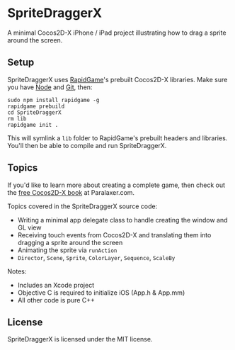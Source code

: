 SpriteDraggerX
==============

A minimal Cocos2D-X iPhone / iPad project illustrating how to drag a sprite around the screen.


Setup
-----

SpriteDraggerX uses [RapidGame](http://wizardfu.com/rapidgame)'s prebuilt Cocos2D-X libraries. Make sure you have [Node](http://nodejs.org/download/) and [Git](http://git-scm.com/downloads), then:

	sudo npm install rapidgame -g
	rapidgame prebuild
	cd SpriteDraggerX
	rm lib
	rapidgame init .

This will symlink a `lib` folder to RapidGame's prebuilt headers and libraries. You'll then be able to compile and run SpriteDraggerX.


Topics
------

If you'd like to learn more about creating a complete game, then check out the [free Cocos2D-X book](http://paralaxer.com/cocos2d-x-book/) at Paralaxer.com.

Topics covered in the SpriteDraggerX source code:

 * Writing a minimal app delegate class to handle creating the window and GL view
 * Receiving touch events from Cocos2D-X and translating them into dragging a sprite around the screen
 * Animating the sprite via `runAction`
 * `Director`, `Scene`, `Sprite`, `ColorLayer`, `Sequence`, `ScaleBy`

Notes:

 * Includes an Xcode project
 * Objective C is required to initialize iOS (App.h & App.mm)
 * All other code is pure C++


License
-------

SpriteDraggerX is licensed under the MIT license.